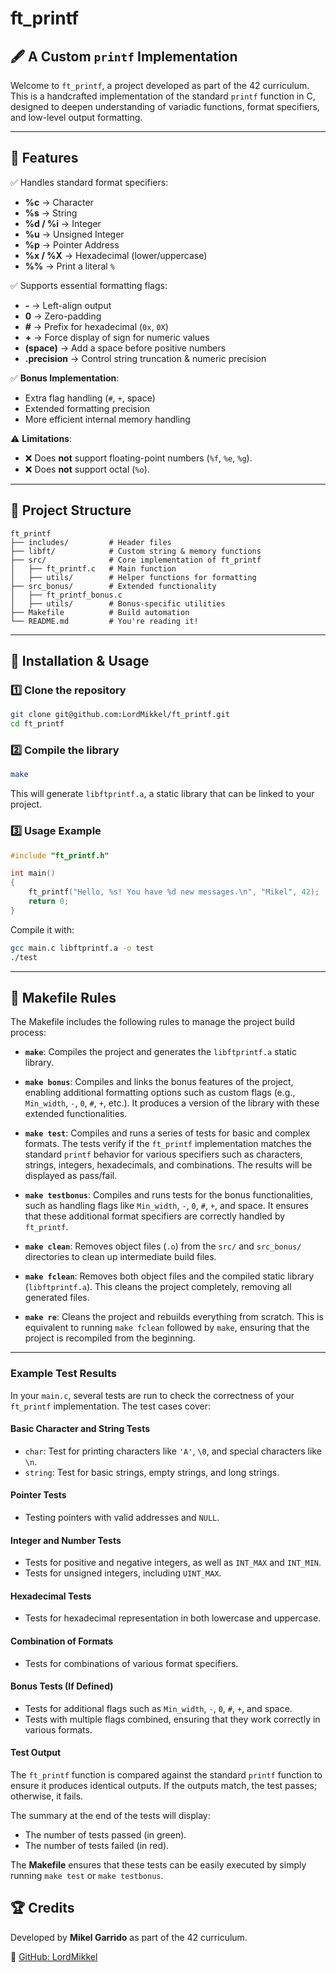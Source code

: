 # ft\_printf

## 🖋️ A Custom `printf` Implementation

Welcome to `ft_printf`, a project developed as part of the 42 curriculum. This is a handcrafted implementation of the standard `printf` function in C, designed to deepen understanding of variadic functions, format specifiers, and low-level output formatting.

---

## 🚀 Features

✅ Handles standard format specifiers:

- **%c** → Character
- **%s** → String
- **%d / %i** → Integer
- **%u** → Unsigned Integer
- **%p** → Pointer Address
- **%x / %X** → Hexadecimal (lower/uppercase)
- **%%** → Print a literal `%`

✅ Supports essential formatting flags:

- **-** → Left-align output
- **0** → Zero-padding
- **#** → Prefix for hexadecimal (`0x`, `0X`)
- **+** → Force display of sign for numeric values
- **(space)** → Add a space before positive numbers
- **.precision** → Control string truncation & numeric precision

✅ **Bonus Implementation**:

- Extra flag handling (`#`, `+`, space)
- Extended formatting precision
- More efficient internal memory handling

⚠️ **Limitations**:

- ❌ Does **not** support floating-point numbers (`%f`, `%e`, `%g`).
- ❌ Does **not** support octal (`%o`).

---

## 📂 Project Structure

```
ft_printf
├── includes/         # Header files
├── libft/            # Custom string & memory functions
├── src/              # Core implementation of ft_printf
│   ├── ft_printf.c   # Main function
│   ├── utils/        # Helper functions for formatting
├── src_bonus/        # Extended functionality
│   ├── ft_printf_bonus.c
│   ├── utils/        # Bonus-specific utilities
├── Makefile          # Build automation
└── README.md         # You're reading it!
```

---

## 🔧 Installation & Usage

### **1️⃣ Clone the repository**

```bash
git clone git@github.com:LordMikkel/ft_printf.git
cd ft_printf
```

### **2️⃣ Compile the library**

```bash
make
```

This will generate `libftprintf.a`, a static library that can be linked to your project.

### **3️⃣ Usage Example**

```c
#include "ft_printf.h"

int main()
{
    ft_printf("Hello, %s! You have %d new messages.\n", "Mikel", 42);
    return 0;
}
```

Compile it with:

```bash
gcc main.c libftprintf.a -o test
./test
```

---

## 🔨 Makefile Rules

The Makefile includes the following rules to manage the project build process:

- **`make`**: Compiles the project and generates the `libftprintf.a` static library.

- **`make bonus`**: Compiles and links the bonus features of the project, enabling additional formatting options such as custom flags (e.g., `Min_width`, `-`, `0`, `#`, `+`, etc.). It produces a version of the library with these extended functionalities.

- **`make test`**: Compiles and runs a series of tests for basic and complex formats. The tests verify if the `ft_printf` implementation matches the standard `printf` behavior for various specifiers such as characters, strings, integers, hexadecimals, and combinations. The results will be displayed as pass/fail.

- **`make testbonus`**: Compiles and runs tests for the bonus functionalities, such as handling flags like `Min_width`, `-`, `0`, `#`, `+`, and space. It ensures that these additional format specifiers are correctly handled by `ft_printf`.

- **`make clean`**: Removes object files (`.o`) from the `src/` and `src_bonus/` directories to clean up intermediate build files.

- **`make fclean`**: Removes both object files and the compiled static library (`libftprintf.a`). This cleans the project completely, removing all generated files.

- **`make re`**: Cleans the project and rebuilds everything from scratch. This is equivalent to running `make fclean` followed by `make`, ensuring that the project is recompiled from the beginning.

---

### Example Test Results

In your `main.c`, several tests are run to check the correctness of your `ft_printf` implementation. The test cases cover:

#### Basic Character and String Tests
- `char`: Test for printing characters like `'A'`, `\0`, and special characters like `\n`.
- `string`: Test for basic strings, empty strings, and long strings.

#### Pointer Tests
- Testing pointers with valid addresses and `NULL`.

#### Integer and Number Tests
- Tests for positive and negative integers, as well as `INT_MAX` and `INT_MIN`.
- Tests for unsigned integers, including `UINT_MAX`.

#### Hexadecimal Tests
- Tests for hexadecimal representation in both lowercase and uppercase.

#### Combination of Formats
- Tests for combinations of various format specifiers.

#### Bonus Tests (If Defined)
- Tests for additional flags such as `Min_width`, `-`, `0`, `#`, `+`, and space.
- Tests with multiple flags combined, ensuring that they work correctly in various formats.

#### Test Output
The `ft_printf` function is compared against the standard `printf` function to ensure it produces identical outputs. If the outputs match, the test passes; otherwise, it fails.

The summary at the end of the tests will display:
- The number of tests passed (in green).
- The number of tests failed (in red).

The **Makefile** ensures that these tests can be easily executed by simply running `make test` or `make testbonus`.


## 🏆 Credits

Developed by **Mikel Garrido** as part of the 42 curriculum.

🔗 [GitHub: LordMikkel](https://github.com/LordMikkel)

